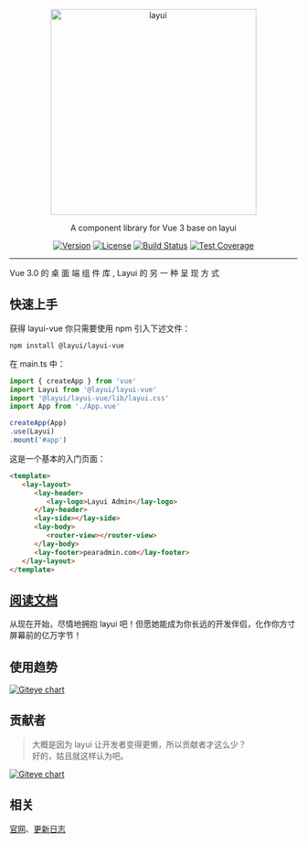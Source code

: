 
<p align="center">
  <a href="http://www.layui.com">
    <img src="https://sentsin.gitee.io/res/images/layui/layui.png" alt="layui" width="360">
  </a>
</p>
<p align="center">
  A component library for Vue 3 base on layui
</p>

<p align="center">  
  <a href="https://www.npmjs.com/package/layui"><img src="https://img.shields.io/npm/v/layui.svg?sanitize=true" alt="Version"></a>
  <a href="https://www.npmjs.com/package/layui"><img src="https://img.shields.io/npm/l/layui.svg?sanitize=true" alt="License"></a>
  <a href="https://travis-ci.org/sentsin/layui"><img alt="Build Status" src="https://img.shields.io/travis/sentsin/layui/master.svg"></a>
  <a href="https://coveralls.io/r/sentsin/layui?branch=master"><img alt="Test Coverage" src="https://img.shields.io/coveralls/sentsin/layui/master.svg"></a>
  <!--<a href="https://saucelabs.com/beta/builds/7e6196205e4f492496203388fc003b65"><img src="https://saucelabs.com/buildstatus/layui" alt="Build Status"></a>-->
</p>

<!--
<p align="center">
  <a href="https://saucelabs.com/beta/builds/7e6196205e4f492496203388fc003b65"><img src="https://saucelabs.com/browser-matrix/layui.svg" alt="Browser Matrix"></a>
</p>
-->

---

Vue 3.0 的 桌 面 端 组 件 库 , Layui 的 另 一 种 呈 现 方 式


## 快速上手

获得 layui-vue 你只需要使用 npm 引入下述文件：

```
npm install @layui/layui-vue
```

在 main.ts 中：

```js
import { createApp } from 'vue'
import Layui from '@layui/layui-vue'
import '@layui/layui-vue/lib/layui.css'
import App from './App.vue'

createApp(App)
.use(Layui)
.mount('#app')

```

这是一个基本的入门页面：

```html
<template>
   <lay-layout>
      <lay-header>
         <lay-logo>Layui Admin</lay-logo>
      </lay-header>
      <lay-side></lay-side>
      <lay-body>
         <router-view></router-view>
      </lay-body>
      <lay-footer>pearadmin.com</lay-footer>
   </lay-layout>
</template>

```

## [阅读文档](http://layui-vue.pearadmin.com/)
从现在开始，尽情地拥抱 layui 吧！但愿她能成为你长远的开发伴侣，化作你方寸屏幕前的亿万字节！

## 使用趋势

[![Giteye chart](https://chart.giteye.net/gitee/Jmysy/layui-vue/54GMVA5A.png)](https://giteye.net/chart/54GMVA5A)

## 贡献者
> 大概是因为 layui 让开发者变得更懒，所以贡献者才这么少？   
> 好的，姑且就这样认为吧。
 
[![Giteye chart](https://chart.giteye.net/gitee/Jmysy/layui-vue/NPJNE48U.png)](https://giteye.net/chart/NPJNE48U)

## 相关
[官网](http://www.layui.com/)、[更新日志](http://www.layui.com/doc/base/changelog.html)